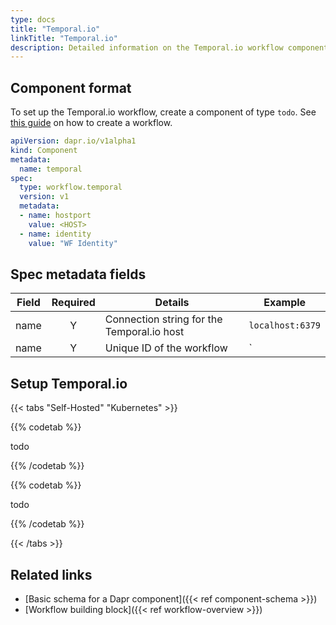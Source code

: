 ```yaml
---
type: docs
title: "Temporal.io"
linkTitle: "Temporal.io"
description: Detailed information on the Temporal.io workflow component
---
```


## Component format

To set up the Temporal.io workflow, create a component of type `todo`. See [this guide](todo) on how to create a workflow.

```yaml
apiVersion: dapr.io/v1alpha1
kind: Component
metadata:
  name: temporal
spec:
  type: workflow.temporal
  version: v1
  metadata:
  - name: hostport
    value: <HOST>
  - name: identity
    value: "WF Identity"
```

## Spec metadata fields

| Field | Required | Details                                           | Example          |
|-------|:--------:|---------------------------------------------------|------------------|
| name  | Y        | Connection string for the Temporal.io host        | `localhost:6379` | 
| name  | Y        | Unique ID of the workflow                         |  `       | 

## Setup Temporal.io

{{< tabs "Self-Hosted" "Kubernetes" >}}

{{% codetab %}}

todo

{{% /codetab %}}

{{% codetab %}}

todo 

{{% /codetab %}}

{{< /tabs >}}


## Related links
- [Basic schema for a Dapr component]({{< ref component-schema >}})
- [Workflow building block]({{< ref workflow-overview >}})
